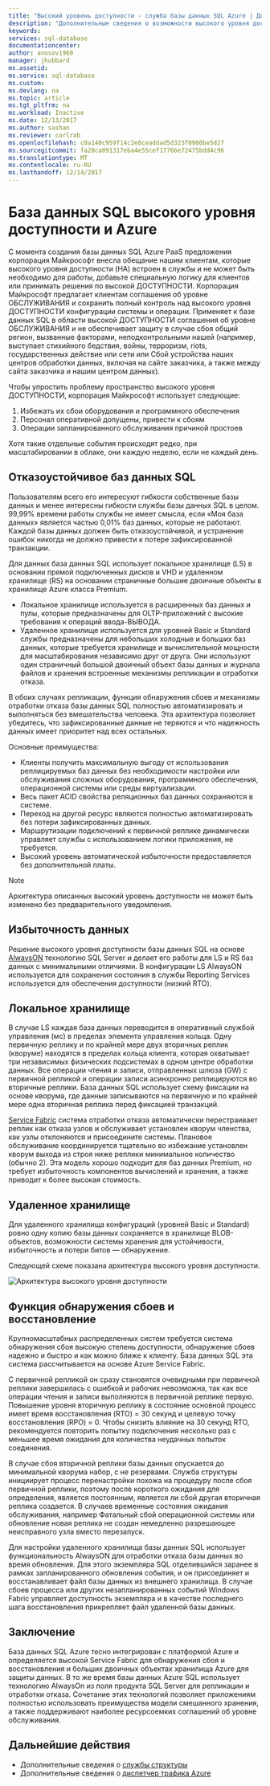 ```yaml
---
title: "Высокий уровень доступности - служба базы данных SQL Azure | Документы Microsoft"
description: "Дополнительные сведения о возможности высокого уровня доступности службы базы данных SQL Azure и компоненты"
keywords: 
services: sql-database
documentationcenter: 
author: anosov1960
manager: jhubbard
ms.assetid: 
ms.service: sql-database
ms.custom: 
ms.devlang: na
ms.topic: article
ms.tgt_pltfrm: na
ms.workload: Inactive
ms.date: 12/13/2017
ms.author: sashan
ms.reviewer: carlrab
ms.openlocfilehash: c0a140c959f14c2e8ceaddad5d323f0900be5d2f
ms.sourcegitcommit: fa28ca091317eba4e55cef17766e72475bdd4c96
ms.translationtype: MT
ms.contentlocale: ru-RU
ms.lasthandoff: 12/14/2017
---
```

# <a name="high-availability-and-azure-sql-database"></a>База данных SQL высокого уровня доступности и Azure
С момента создания базы данных SQL Azure PaaS предложения корпорация Майкрософт внесла обещание нашим клиентам, которые высокого уровня доступности (HA) встроен в службы и не может быть необходимо для работы, добавьте специальную логику для клиентов или принимать решения по высокой ДОСТУПНОСТИ. Корпорация Майкрософт предлагает клиентам соглашения об уровне ОБСЛУЖИВАНИЯ и сохранить полный контроль над высокого уровня ДОСТУПНОСТИ конфигурации системы и операции. Применяет к базе данных SQL в области высокой ДОСТУПНОСТИ соглашения об уровне ОБСЛУЖИВАНИЯ и не обеспечивает защиту в случае сбоя общий регион, вызванные факторами, неподконтрольными нашей (например, выступает стихийного бедствия, войны, терроризм, riots, государственных действие или сети или Сбой устройства наших центров обработки данных, включая на сайте заказчика, а также между сайта заказчика и нашим центром данных).

Чтобы упростить проблему пространство высокого уровня ДОСТУПНОСТИ, корпорация Майкрософт использует следующие:
1.  Избежать их сбои оборудования и программного обеспечения
2.  Персонал оперативной допущены, привести к сбоям
3.  Операции запланированного обслуживания причиной простоев 

Хотя такие отдельные события происходят редко, при масштабировании в облаке, они каждую неделю, если не каждый день. 

## <a name="fault-tolerant-sql-databases"></a>Отказоустойчивое баз данных SQL
Пользователям всего его интересуют гибкости собственные базы данных и менее интересны гибкости службы базы данных SQL в целом. 99,99% времени работы службы не имеет смысла, если «Моя база данных» является частью 0,01% баз данных, которые не работают. Каждой базы данных должен быть отказоустойчивой, и устранение ошибок никогда не должно привести к потере зафиксированной транзакции. 

Для данных база данных SQL использует локальное хранилище (LS) в основании прямой подключенных дисков и VHD и удаленном хранилище (RS) на основании страничные большие двоичные объекты в хранилище Azure класса Premium. 
- Локальное хранилище используется в расширенных баз данных и пулы, которые предназначены для OLTP-приложений с высокие требования к операций ввода-ВЫВОДА. 
- Удаленное хранилище используется для уровней Basic и Standard службы предназначены для небольших холодные и больших баз данных, которые требуется хранилище и вычислительной мощности для масштабирования независимо друг от друга. Они используют один страничный большой двоичный объект базы данных и журнала файлов и хранения встроенные механизмы репликации и отработки отказа.

В обоих случаях репликации, функция обнаружения сбоев и механизмы отработки отказа базы данных SQL полностью автоматизировать и выполняться без вмешательства человека. Эта архитектура позволяет убедитесь, что зафиксированные данные не теряются и что надежность данных имеет приоритет над всех остальных.

Основные преимущества:
- Клиенты получить максимальную выгоду от использования реплицируемых баз данных без необходимости настройки или обслуживания сложных оборудования, программного обеспечения, операционной системы или среды виртуализации.
- Весь пакет ACID свойства реляционных баз данных сохраняются в системе.
- Переход на другой ресурс являются полностью автоматизировать без потери зафиксированных данных.
- Маршрутизации подключений к первичной реплике динамически управляет службы с использованием логики приложения, не требуется.
- Высокий уровень автоматической избыточности предоставляется без дополнительной платы.

> [!NOTE]
> Архитектура описанных высокий уровень доступности не может быть изменено без предварительного уведомления. 

## <a name="data-redundancy"></a>Избыточность данных

Решение высокого уровня доступности базы данных SQL на основе [AlwaysON](/sql/database-engine/availability-groups/windows/always-on-availability-groups-sql-server) технологию SQL Server и делает его работы для LS и RS баз данных с минимальными отличиями. В конфигурации LS AlwaysON используется для сохранения состояния в службы Reporting Services используется для обеспечения доступности (низкий RTO). 

## <a name="local-storage"></a>Локальное хранилище

В случае LS каждая база данных переводится в оперативный службой управления (мс) в пределах элемента управления кольца. Одну первичную реплику и по крайней мере двух вторичных реплик (кворуме) находятся в пределах кольца клиента, которая охватывает три независимых физических подсистемах в одном центре обработки данных. Все операции чтения и записи, отправленных шлюза (GW) с первичной репликой и операции записи асинхронно реплицируются во вторичные реплики. База данных SQL использует схему фиксации на основе кворума, где данные записываются на первичную и по крайней мере одна вторичная реплика перед фиксацией транзакций.

[Service Fabric](/azure/service-fabric/service-fabric-overview.md) система отработки отказа автоматически перестраивает реплик как отказа узлов и обслуживает установлен кворум членства, как узлы отклоняются и присоедините системы. Плановое обслуживание координируется тщательно во избежание установлен кворум выхода из строя ниже реплики минимальное количество (обычно 2). Эта модель хорошо подходит для баз данных Premium, но требует избыточность компонентов вычислений и хранения, а также приводит к более высокая стоимость.

## <a name="remote-storage"></a>Удаленное хранилище

Для удаленного хранилища конфигураций (уровней Basic и Standard) ровно одну копию базы данных сохраняется в хранилище BLOB-объектов, возможности системы хранения для устойчивости, избыточность и потери битов — обнаружение. 

Следующей схеме показана архитектура высокого уровня доступности.
 
![Архитектура высокого уровня доступности](./media/sql-database-high-availability/high-availability-architecture.png)

## <a name="failure-detection--recovery"></a>Функция обнаружения сбоев и восстановление 
Крупномасштабных распределенных систем требуется система обнаружения сбоя высокую степень доступности, обнаружение сбоев надежно и быстро и как можно ближе к клиенту. База данных SQL эта система рассчитывается на основе Azure Service Fabric. 

С первичной репликой он сразу становятся очевидными при первичной реплики завершилась с ошибкой и рабочих невозможна, так как все операции чтения и записи выполняются в первичной реплике первую. Повышение уровня вторичную реплику в состояние основной процесс имеет время восстановления (RTO) = 30 секунд и целевую точку восстановления (RPO) = 0. Чтобы снизить влияние на 30 секунд RTO, рекомендуется повторить попытку подключения несколько раз с меньшее время ожидания для количества неудачных попыток соединения.

В случае сбоя вторичной реплики базы данных опускается до минимальной кворума набор, с не резервами. Служба структуры инициирует процесс перенастройки похожа на процедуру после сбоя первичной реплики, поэтому после короткого ожидания для определения, является постоянным, является ли сбой другая вторичная реплика создается. В случаев временные состояния ожидания обслуживания, например Фатальный сбой операционной системы или обновление новая реплика не создан немедленно разрешающее неисправного узла вместо перезапуск. 

Для настройки удаленного хранилища базы данных SQL использует функциональность AlwaysON для отработки отказа базы данных во время обновления. Для этого экземпляра SQL отделившийся заранее в рамках запланированного обновления события, и он присоединяет и восстанавливает файл базы данных из внешнего хранилища. В случае сбоев процесса или других незапланированных событий Windows Fabric управляет доступность экземпляра и в качестве последнего шага восстановления прикрепляет файл удаленной базы данных.

## <a name="conclusion"></a>Заключение
База данных SQL Azure тесно интегрирован с платформой Azure и определяется высокой Service Fabric для обнаружения сбоя и восстановления и больших двоичных объектах хранилища Azure для защиты данных. В то же время базы данных Azure SQL использует технологию AlwaysOn из поля продукта SQL Server для репликации и отработки отказа. Сочетание этих технологий позволяет приложениям полностью использовать преимущества модели смешанного хранения, а также поддерживают наиболее ресурсоемких соглашений об уровне обслуживания. 

## <a name="next-steps"></a>Дальнейшие действия

- Дополнительные сведения о [службы структуры](/azure/service-fabric/service-fabric-overview.md)
- Дополнительные сведения о [диспетчер трафика Azure](/traffic-manager/traffic-manager-overview.md) 
